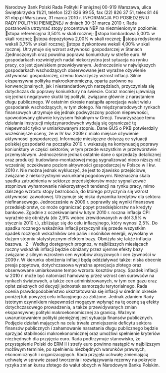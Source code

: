 Narodowy Bank Polski
Rada Polityki Pieniężnej
00-919 Warszawa, ulica Świętokrzyska 11/21, telefon (22) 826 99 55, fax (22) 826 37 51,
telex 81 46 81 nbp.pl
Warszawa, 31 marca 2010 r.
INFORMACJA PO POSIEDZENIU RADY POLITYKI PIENIĘŻNEJ
w dniach 30-31 marca 2010 r.
Rada postanowiła utrzymać stopy procentowe NBP na niezmienionym poziomie:
stopa referencyjna 3,50% w skali rocznej;
stopa lombardowa 5,00% w skali rocznej;
stopa depozytowa 2,00% w skali rocznej;
stopa redyskonta weksli 3,75% w skali rocznej;
stopa dyskontowa weksli 4,00% w skali rocznej.
Utrzymuje się wzrost aktywności gospodarczej w Stanach Zjednoczonych oraz powolna poprawa
koniunktury w strefie euro. W gospodarkach rozwiniętych nadal niekorzystna jest sytuacja na rynku
pracy, co jest zjawiskiem przewidywanym. Jednocześnie w największych gospodarkach
wschodzących obserwowane jest wyraźne ożywienie aktywności gospodarczej, czemu towarzyszy
wzrost inflacji. Silnie ekspansywna polityka makroekonomiczna, oparta zarówno na
konwencjonalnych, jak i niestandardowych narzędziach, przyczyniała się dotychczas do poprawy
koniunktury na świecie. Coraz mocniej ujawniają się jednak negatywne skutki tej polityki,
związane głównie z narastaniem długu publicznego.
W ostatnim okresie nastąpiła aprecjacja walut wielu gospodarek wschodzących, w tym złotego. Na
międzynarodowych rynkach finansowych utrzymuje się jednak podwyższony poziom niepewności,
spowodowany głównie kryzysem fiskalnym w Grecji. Towarzyszące temu działania instytucji
międzynarodowych wydają się ograniczać tę niepewność tylko w umiarkowanym stopniu.
Dane GUS o PKB potwierdziły wcześniejsze oceny, że w IV kw. 2009 r. miało miejsce ożywienie
aktywności gospodarczej. Informacje miesięczne dotyczą
ce sytuacji polskiej gospodarki na
początku 2010 r. wskazują na kontynuację poprawy koniunktury w części sektorów, w tym przede
wszystkim w przetwórstwie przemysłowym. Jednocześnie jednak ostatnie dane o sprzedaży
detalicznej oraz produkcji budowlano-montażowej mogą sygnalizować nieco niższy niż wcześniej
oczekiwano poziom aktywności gospodarczej w Polsce w I kw. 2010 r. Nie można jednak
wykluczyć, że jest to zjawisko przejściowe, związane z niekorzystnymi warunkami pogodowymi.
Nieznaczna skala spadku zatrudnienia w sektorze przedsiębiorstw może sygnalizować stopniowe
wyhamowanie niekorzystnych tendencji na rynku pracy, mimo dalszego wzrostu stopy bezrobocia,
do którego przyczynia się wzrost aktywności zawodowej. Utrzymuje się niska dynamika kredytów
dla sektora niefinansowego. Jednocześnie w 2009 r. poprawiły się wyniki finansowe
przedsiębiorstw, co może ograniczać popyt przedsiębiorstw na kredyty bankowe.
Zgodnie z oczekiwaniami w lutym 2010 r. roczna inflacja CPI wyraźnie się obniżyła (do 2,9%
wobec zrewidowanych w dół 3,5% w styczniu 2010 r.), zbliżając się do celu inflacyjnego, który
wynosi 2,5%. Do spadku rocznego wskaźnika inflacji przyczynił się
przede wszystkim spadek
rocznych wskaźników cen paliw i nośników energii, wywołany w dużym stopniu statystycznym
efektem bazy. Obniżyła się także inflacja bazowa.
-2 -
Według dostępnych prognoz, w najbliższych miesiącach roczny wskaźnik inflacji będzie obniżany
przez ujemne efekty bazy związane z silnym wzrostem cen wyrobów akcyzowych i cen żywności w
2009 r. W kierunku obniżenia inflacji będą oddziaływać także: niska obecnie presja popytowa,
dotychczasowa wyraźna aprecjacja złotego oraz obserwowane umiarkowane tempo wzrostu
kosztów pracy. Spadek inflacji w 2010 r. może być natomiast hamowany przez wzrost cen
surowców na rynkach światowych, a także cen administrowanych, w tym cen gazu oraz opłat
zależnych od decyzji jednostek samorządu terytorialnego.
Rada ocenia prawdopodobieństwo ukształtowania się inflacji w średnim okresie poniżej lub
powyżej celu inflacyjnego za zbliżone. Jednak zdaniem Rady istotnym czynnikiem niepewności
mogącym wpłynąć na tę ocenę są efekty dotychczasowego prowadzenia, a także przewidywanych
zmian ekspansywnej polityki makroekonomicznej za granicą.
Ważnym uwarunkowaniem polityki pieniężnej jest sytuacja finansów publicznych. Podjęcie działań
mających na celu trwałe zmniejszenie deficytu sektora finansów publicznych i zahamowanie
narastania długu publicznego będzie sprzyjać stabilności makroekonomicznej oraz umożliwi
spełnienie kryteriów niezbędnych dla przyjęcia euro.
Rada podtrzymuje stanowisko, że przystąpienie Polski do ERM II i strefy euro powinno nastąpić w
najbliższym możliwym terminie, po spełnieniu niezbędnych warunków prawnych, ekonomicznych i
organizacyjnych.
Rada przyjęła uchwałę zmieniającą uchwałę w sprawie zasad tworzenia i rozwiązywania rezerwy
na pokrycie ryzyka zmian kursu złotego do walut obcych w Narodowym Banku Polskim.
